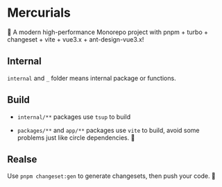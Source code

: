 # Mercurials

🚀 A modern high-performance Monorepo project with pnpm + turbo + changeset + vite + vue3.x + ant-design-vue3.x!

## Internal

`internal` and `_` folder means internal package or functions.

## Build

- `internal/**` packages use `tsup` to build

- `packages/**` and `app/**` packages use `vite` to build, avoid some problems just like circle dependencies. 🥱

## Realse

Use `pnpm changeset:gen` to generate changesets, then push your code. 🎉